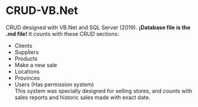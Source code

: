 # CRUD-VB.Net
CRUD designed with VB.Net and SQL Server (2019).
<b>¡Database file is the .md file!</b>
It counts with these CRUD sections:
- Clients
- Suppliers
- Products
- Make a new sale
- Locations
- Provinces
- Users (Has permission system)<br/>
This system was specially designed for selling stores, and counts with sales reports and historic sales made with exact date.
